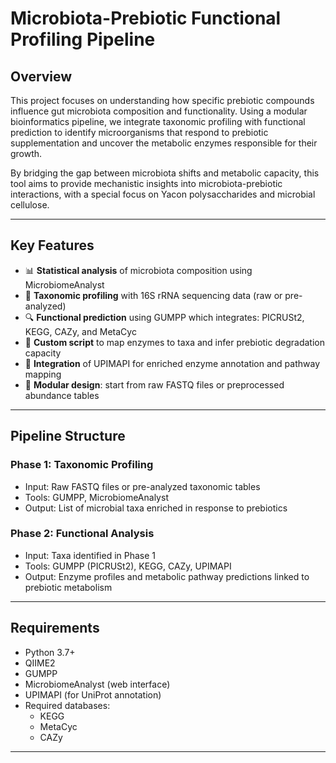 # Microbiota-Prebiotic Functional Profiling Pipeline

## Overview

This project focuses on understanding how specific prebiotic compounds influence gut microbiota composition and functionality. Using a modular bioinformatics pipeline, we integrate taxonomic profiling with functional prediction to identify microorganisms that respond to prebiotic supplementation and uncover the metabolic enzymes responsible for their growth.

By bridging the gap between microbiota shifts and metabolic capacity, this tool aims to provide mechanistic insights into microbiota-prebiotic interactions, with a special focus on Yacon polysaccharides and microbial cellulose.

---

## Key Features

- 📊 **Statistical analysis** of microbiota composition using MicrobiomeAnalyst  
- 🧬 **Taxonomic profiling** with 16S rRNA sequencing data (raw or pre-analyzed)
- 🔍 **Functional prediction** using GUMPP which integrates: PICRUSt2, KEGG, CAZy, and MetaCyc  
- 🧪 **Custom script** to map enzymes to taxa and infer prebiotic degradation capacity  
- 🧠 **Integration** of UPIMAPI for enriched enzyme annotation and pathway mapping  
- 🧱 **Modular design**: start from raw FASTQ files or preprocessed abundance tables

---

## Pipeline Structure

### Phase 1: Taxonomic Profiling
- Input: Raw FASTQ files or pre-analyzed taxonomic tables
- Tools: GUMPP, MicrobiomeAnalyst
- Output: List of microbial taxa enriched in response to prebiotics

### Phase 2: Functional Analysis
- Input: Taxa identified in Phase 1
- Tools: GUMPP (PICRUSt2), KEGG, CAZy, UPIMAPI
- Output: Enzyme profiles and metabolic pathway predictions linked to prebiotic metabolism

---

## Requirements

- Python 3.7+
- QIIME2
- GUMPP
- MicrobiomeAnalyst (web interface)
- UPIMAPI (for UniProt annotation)
- Required databases:
  - KEGG
  - MetaCyc
  - CAZy

---


